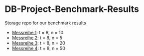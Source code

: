 # DB-Project-Benchmark-Results
Storage repo for our benchmark results

- [Messreihe 1](Messreihe_n10_t8.html):  t = 8, n = 10
- [Messreihe 2](Messreihe_n5_t8.html):  t = 8, n = 5
- [Messreihe 3](Messreihe_n20_t8.html):  t = 8, n = 20
- [Messreihe 4](Messreihe_n50_t8.html):  t = 8, n = 50